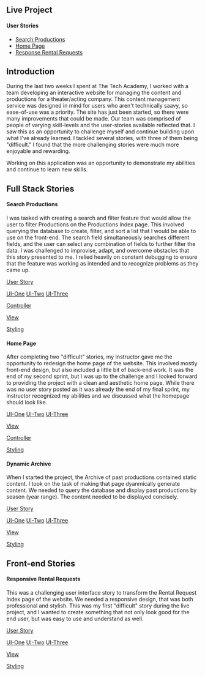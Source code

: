 ## Live Project

#### User Stories
* [Search Productions](#search-productions) 
* [Home Page](#home-page)
* [Response Rental Requests](responsive-rental-requests)


## Introduction

During the last two weeks I spent at The Tech Academy, I worked with a team developing an interactive website for managing the content and productions for a theater/acting company. This content management service was designed in mind for users who aren't technically saavy, so ease-of-use was a priority. The site has just been started, so there were many improvements that could be made. Our team was comprised of people of varying skill-levels and the user-stories available reflected that. I saw this as an opportunity to challenge myself and continue building upon what I've already learned. I tackled several stories, with three of them being "difficult." I found that the more challenging stories were much more enjoyable and rewarding. 

Working on this application was an opportunity to demonstrate my abilities and continue to learn new skills. 



## Full Stack Stories

#### Search Productions
I was tasked with creating a search and filter feature that would allow the user to filter Productions on the Productions Index page. 
This involved querying the database to create, filter, and sort a list that I would be able to use on the front-end. The search field
simultaneously searches different fields, and the user can select any combination of fields to further filter the data. I was challenged to improvise, adapt, and overcome obstacles that this story presented to me. I relied heavily on constant debugging to ensure that the feature was working as intended and to recognize problems as they came up.

[User Story](Projects/Productions-Search-Feature/User-Story.png?raw=true)

[UI-One](Projects/Productions-Search-Feature/Search-Feature-1.png?raw=true) [UI-Two](Projects/Productions-Search-Feature/Search-Feature-2.png?raw=true) [UI-Three](Projects/Productions-Search-Feature/Search-Feature-3.png?raw=true)

[Controller](Projects/Productions-Search-Feature/controller.md)

[View](Projects/Productions-Search-Feature/view.md)

[Styling](Projects/Productions-Search-Feature/css.md)


#### Home Page
After completing two "difficult" stories, my Instructor gave me the opportunity to redesign the home page of the website. This involved mostly front-end design, but also included a little bit of back-end work. It was the end of my second sprint, but I was up to the challenge and I looked forward to providing the project with a clean and aesthetic home page. While there was no user story posted as it was already the end of my final sprint, my instructor recognized my abilities and we discussed what the homepage should look like.

[UI-One](Projects/Home-Page/Home-Page-1.png?raw=true) [UI-Two](Projects/Home-Page/Home-Page-2.png?raw=true) [UI-Three](Projects/Home-Page/Home-Page-3.png?raw=true)

[View](Projects/Home-Page/view.md)

[Controller](Projects/Home-Page/controller.md)

[Styling](Projects/Home-Page/css.md)

#### Dynamic Archive
When I started the project, the Archive of past productions contained static content. I took on the task of making that page dyanmically generate content. We needed to query the database and display past productions by season (year range). The content needed to be displayed concisely.

[User Story](Projects/Dynamic-Archive/User-Story.png?raw=true)

[UI-One](Projects/Dynamic-Archive/Dynamic-Archive-1.png?raw=true) [UI-Two](Projects/Dynamic-Archive/Dynamic-Archive-2.png?raw=true) [UI-Three](Projects/Dynamic-Archive/Dynamic-Archive-3.png?raw=true)

[View](Projects/Dynamic-Archive/view.md)

[Styling](Projects/Dynamic-Archive/css.md)


## Front-end Stories

#### Responsive Rental Requests
This was a challenging user interface story to transform the Rental Request Index page of the website. We needed a responsive design, that was both professional and stylish. This was my first "difficult" story during the live project, and I wanted to create something that not only look good for the end user, but was easy to use and understand as well.

[User Story](Projects/Responsive-Rental-Request/User-Story.png?raw=true)

[UI-One](Projects/Responsive-Rental-Request/Responsive-Rental-Request-1.png?raw=true) [UI-Two](Projects/Responsive-Rental-Request/Responsive-Rental-Request-2.png?raw=true) [UI-Three](Projects/Responsive-Rental-Request/Responsive-Rental-Request-3.png?raw=true)

[View](Projects/Responsive-Rental-Request/view.md)

[Styling](Projects/Responsive-Rental-Request/css.md)



